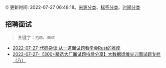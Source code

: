 :alarm_clock: 更新时间: 2022-07-27 06:48:18。[来源分类](../README.md)、[标签分类](../TAGS.md)、[时间分类](../TIMELINE.md)

## 招聘面试


> 关键字：`招聘`、`面试`



- [2022-07-27-代码杂谈:从一道面试题看学会Rust的难度](https://toutiao.io/k/xhuqr2c) 
- [2022-07-27-【300+精选大厂面试题持续分享】大数据运维尖刀面试题专栏（八）](https://toutiao.io/k/2g8u2fa) 